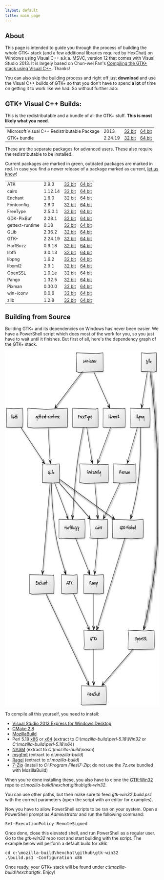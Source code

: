 ```yaml
---
layout: default
title: main page
---
```


## About

This page is intended to guide you through the process of building the whole GTK+ stack (and a few additional libraries required by HexChat) on Windows using Visual C++ a.k.a. MSVC, version 12 that comes with Visual Studio 2013. It is largely based on Chun-wei Fan's [Compiling the GTK+ stack using Visual C++](https://live.gnome.org/GTK%2B/Win32/MSVCCompilationOfGTKStack). Thanks!

You can also skip the building process and right off just **download** and use the Visual C++ builds of GTK+ so that you don't have to spend **a lot** of time on getting it to work like we had. So without further ado:

## GTK+ Visual C++ Builds:

This is the redistributable and a bundle of all the GTK+ stuff. **This is most likely what you need**.

<table>
    <tr>
        <td>Microsoft Visual C++ Redistributable Package</td>
        <td>2013</td>
        <td><a href="http://www.microsoft.com/en-us/download/details.aspx?id=40007">32 bit</a></td>
        <td><a href="http://www.microsoft.com/en-us/download/details.aspx?id=40007">64 bit</a></td>
    </tr>
    <tr>
        <td>GTK+ bundle</td>
        <td>2.24.19</td>
        <td><a href="http://dl.hexchat.net/gtk-win32/vc12/x86/gtk-x86.7z">32 bit</a></td>
        <td><a href="http://dl.hexchat.net/gtk-win32/vc12/x64/gtk-x64.7z">64 bit</a></td>
    </tr>
</table>

These are the separate packages for advanced users. These also require the redistributable to be installed.

Current packages are marked in <span class="current">green</span>, outdated packages are marked in <span class="outdated">red</span>.
In case you find a newer release of a package marked as current, [let us know](https://github.com/hexchat/gtk-win32/issues/new?labels=bump)!

<table>
    <tr>
        <td>ATK</td>
        <td class="current">2.9.3</td>
        <td><a href="http://dl.hexchat.net/gtk-win32/vc12/x86/atk-2.9.3-x86.7z">32 bit</a></td>
        <td><a href="http://dl.hexchat.net/gtk-win32/vc12/x64/atk-2.9.3-x64.7z">64 bit</a></td>
    </tr>
    <tr>
        <td>cairo</td>
        <td class="current">1.12.14</td>
        <td><a href="http://dl.hexchat.net/gtk-win32/vc12/x86/cairo-1.12.14-x86.7z">32 bit</a></td>
        <td><a href="http://dl.hexchat.net/gtk-win32/vc12/x64/cairo-1.12.14-x64.7z">64 bit</a></td>
    </tr>
    <tr>
        <td>Enchant</td>
        <td class="current">1.6.0</td>
        <td><a href="http://dl.hexchat.net/gtk-win32/vc12/x86/enchant-1.6.0-x86.7z">32 bit</a></td>
        <td><a href="http://dl.hexchat.net/gtk-win32/vc12/x64/enchant-1.6.0-x64.7z">64 bit</a></td>
    </tr>
    <tr>
        <td>Fontconfig</td>
        <td class="outdated">2.8.0</td>
        <td><a href="http://dl.hexchat.net/gtk-win32/vc12/x86/fontconfig-2.8.0-x86.7z">32 bit</a></td>
        <td><a href="http://dl.hexchat.net/gtk-win32/vc12/x64/fontconfig-2.8.0-x64.7z">64 bit</a></td>
    </tr>
    <tr>
        <td>FreeType</td>
        <td class="current">2.5.0.1</td>
        <td><a href="http://dl.hexchat.org/gtk-win32/vc12/x86/freetype-2.5.0.1-x86.7z">32 bit</a></td>
        <td><a href="http://dl.hexchat.net/gtk-win32/vc12/x64/freetype-2.5.0.1-x64.7z">64 bit</a></td>
    </tr>
    <tr>
        <td>GDK-PixBuf</td>
        <td class="current">2.28.1</td>
        <td><a href="http://dl.hexchat.net/gtk-win32/vc12/x86/gdk-pixbuf-2.28.1-x86.7z">32 bit</a></td>
        <td><a href="http://dl.hexchat.net/gtk-win32/vc12/x64/gdk-pixbuf-2.28.1-x64.7z">64 bit</a></td>
    </tr>
    <tr>
        <td>gettext-runtime</td>
        <td class="current">0.18</td>
        <td><a href="http://dl.hexchat.net/gtk-win32/vc12/x86/gettext-runtime-0.18-x86.7z">32 bit</a></td>
        <td><a href="http://dl.hexchat.net/gtk-win32/vc12/x64/gettext-runtime-0.18-x64.7z">64 bit</a></td>
    </tr>
    <tr>
        <td>GLib</td>
        <td class="current">2.36.2</td>
        <td><a href="http://dl.hexchat.net/gtk-win32/vc12/x86/glib-2.36.2-x86.7z">32 bit</a></td>
        <td><a href="http://dl.hexchat.net/gtk-win32/vc12/x64/glib-2.36.2-x64.7z">64 bit</a></td>
    </tr>
    <tr>
        <td>GTK+</td>
        <td class="current">2.24.19</td>
        <td><a href="http://dl.hexchat.net/gtk-win32/vc12/x86/gtk-2.24.19-x86.7z">32 bit</a></td>
        <td><a href="http://dl.hexchat.net/gtk-win32/vc12/x64/gtk-2.24.19-x64.7z">64 bit</a></td>
    </tr>
    <tr>
        <td>HarfBuzz</td>
        <td class="current">0.9.18</td>
        <td><a href="http://dl.hexchat.net/gtk-win32/vc12/x86/harfbuzz-0.9.18-x86.7z">32 bit</a></td>
        <td><a href="http://dl.hexchat.net/gtk-win32/vc12/x64/harfbuzz-0.9.18-x64.7z">64 bit</a></td>
    </tr>
    <tr>
        <td>libffi</td>
        <td class="current">3.0.13</td>
        <td><a href="http://dl.hexchat.net/gtk-win32/vc12/x86/libffi-3.0.13-x86.7z">32 bit</a></td>
        <td><a href="http://dl.hexchat.net/gtk-win32/vc12/x64/libffi-3.0.13-x64.7z">64 bit</a></td>
    </tr>
    <tr>
        <td>libpng</td>
        <td class="current">1.6.2</td>
        <td><a href="http://dl.hexchat.net/gtk-win32/vc12/x86/libpng-1.6.2-x86.7z">32 bit</a></td>
        <td><a href="http://dl.hexchat.net/gtk-win32/vc12/x64/libpng-1.6.2-x64.7z">64 bit</a></td>
    </tr>
    <tr>
        <td>libxml2</td>
        <td class="current">2.9.1</td>
        <td><a href="http://dl.hexchat.net/gtk-win32/vc12/x86/libxml2-2.9.1-x86.7z">32 bit</a></td>
        <td><a href="http://dl.hexchat.net/gtk-win32/vc12/x64/libxml2-2.9.1-x64.7z">64 bit</a></td>
    </tr>
    <tr>
        <td>OpenSSL</td>
        <td class="current">1.0.1e</td>
        <td><a href="http://dl.hexchat.net/gtk-win32/vc12/x86/openssl-1.0.1e-x86.7z">32 bit</a></td>
        <td><a href="http://dl.hexchat.net/gtk-win32/vc12/x64/openssl-1.0.1e-x64.7z">64 bit</a></td>
    </tr>
    <tr>
        <td>Pango</td>
        <td class="outdated">1.32.5</td>
        <td><a href="http://dl.hexchat.net/gtk-win32/vc12/x86/pango-1.32.5-x86.7z">32 bit</a></td>
        <td><a href="http://dl.hexchat.net/gtk-win32/vc12/x64/pango-1.32.5-x64.7z">64 bit</a></td>
    </tr>
    <tr>
        <td>Pixman</td>
        <td class="current">0.30.0</td>
        <td><a href="http://dl.hexchat.net/gtk-win32/vc12/x86/pixman-0.30.0-x86.7z">32 bit</a></td>
        <td><a href="http://dl.hexchat.net/gtk-win32/vc12/x64/pixman-0.30.0-x64.7z">64 bit</a></td>
    </tr>
    <tr>
        <td>win-iconv</td>
        <td class="current">0.0.6</td>
        <td><a href="http://dl.hexchat.net/gtk-win32/vc12/x86/win-iconv-0.0.6-x86.7z">32 bit</a></td>
        <td><a href="http://dl.hexchat.net/gtk-win32/vc12/x64/win-iconv-0.0.6-x64.7z">64 bit</a></td>
    </tr>
    <tr>
        <td>zlib</td>
        <td class="current">1.2.8</td>
        <td><a href="http://dl.hexchat.net/gtk-win32/vc12/x86/zlib-1.2.8-x86.7z">32 bit</a></td>
        <td><a href="http://dl.hexchat.net/gtk-win32/vc12/x64/zlib-1.2.8-x64.7z">64 bit</a></td>
    </tr>
</table>

## Building from Source

Building GTK+ and its dependencies on Windows has never been easier. We have a PowerShell script which does most of the work for you, so you just have to wait until it finishes. But first of all, here's the dependency graph of the GTK+ stack.

<img src="img/dependency-graph.png" alt="GTK dependency graph" width="725" height="1160"/>

To compile all this yourself, you need to install:

 * [Visual Studio 2013 Express for Windows Desktop](http://www.microsoft.com/visualstudio/eng/2013-downloads#d-2013-express)
 * [CMake 2.8](http://www.cmake.org/cmake/resources/software.html)
 * [MozillaBuild](http://ftp.mozilla.org/pub/mozilla.org/mozilla/libraries/win32/)
 * Perl 5.18 [x86](http://dl.hexchat.net/misc/perl/perl-5.17.10-x86.7z) or [x64](http://dl.hexchat.net/misc/perl/perl-5.17.10-x64.7z) (extract to _C:\mozilla-build\perl-5.18\Win32_ or _C:\mozilla-build\perl-5.18\x64_)
 * [NASM](http://www.nasm.us/pub/nasm/releasebuilds/?C=M;O=D) (extract to _C:\mozilla-build\nasm_)
 * [msgfmt](http://dl.hexchat.net/gtk-win32/msgfmt-0.18.1.7z) (extract to _c:\mozilla-build_)
 * [Ragel](http://dl.hexchat.net/gtk-win32/ragel-6.8.7z) (extract to _c:\mozilla-build_)
 * [7-Zip](http://www.7-zip.org/download.html) (install to _C:\Program Files\7-Zip_; do not use the _7z.exe_ bundled with MozillaBuild)

When you're done installing these, you also have to clone the [GTK-Win32](https://github.com/hexchat/gtk-win32) repo to _c:\mozilla-build\hexchat\github\gtk-win32_.

You can use other paths, but then make sure to feed _gtk-win32\build.ps1_ with the correct parameters (open the script with an editor for examples).

Now you have to allow PowerShell scripts to be ran on your system. Open a PowerShell prompt *as Administrator* and run the following command:

<pre>Set-ExecutionPolicy RemoteSigned</pre>

Once done, close this elevated shell, and run PowerShell as a regular user. Go to the _gtk-win32_ repo root and start building with the script.
The example below will perform a default build for x86:

<pre>cd c:\mozilla-build\hexchat\github\gtk-win32
.\build.ps1 -Configuration x86</pre>

Once ready, your GTK+ stack will be found under _c:\mozilla-build\hexchat\gtk_. Enjoy!
